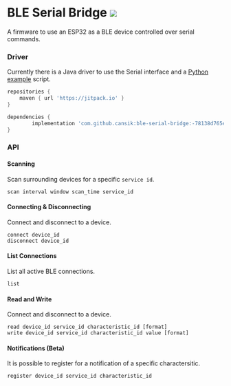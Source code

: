 # BLE Serial Bridge [![](https://jitpack.io/v/cansik/ble-serial-bridge.svg)](https://jitpack.io/#cansik/ble-serial-bridge)
A firmware to use an ESP32 as a BLE device controlled over serial commands.


### Driver

Currently there is a Java driver to use the Serial interface and a [Python example](test/serial_test.py) script.

```groovy
repositories {
	maven { url 'https://jitpack.io' }
}

dependencies {
        implementation 'com.github.cansik:ble-serial-bridge:-78138d765e-1'
}
```

### API

#### Scanning

Scan surrounding devices for a specific `service id`.

```
scan interval window scan_time service_id
```

#### Connecting & Disconnecting

Connect and disconnect to a device.

```
connect device_id
disconnect device_id
```

#### List Connections

List all active BLE connections.

```
list
```

#### Read and Write

Connect and disconnect to a device.

```
read device_id service_id characteristic_id [format]
write device_id service_id characteristic_id value [format]
```

#### Notifications (Beta)

It is possible to register for a notification of a specific charactersitic.

```
register device_id service_id characteristic_id
```
